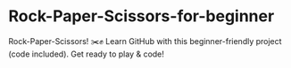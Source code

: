 # Rock-Paper-Scissors-for-beginner
 Rock-Paper-Scissors! ✂️️✊ Learn GitHub with this beginner-friendly project (code included). Get ready to play &amp; code!

